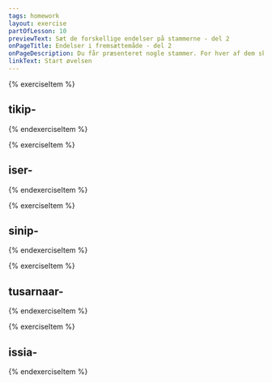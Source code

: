 ```yaml
---
tags: homework
layout: exercise
partOfLesson: 10
previewText: Sæt de forskellige endelser på stammerne - del 2
onPageTitle: Endelser i fremsættemåde - del 2
onPageDescription: Du får præsenteret nogle stammer. For hver af dem skal du skrive hele ordet med hver personendelse i fremsættemåde, samt oversættelsen af stammen
linkText: Start øvelsen
---
```


{% exerciseItem %}

## tikip-
<single-input data-label="Nutseruk" ></single-input>
<multi-input data-labels="Uanga, Illit, Una, Uagut, Ilissi, Uku" data-validation="tikippunga, tikipputit, tikippoq, tikippugut, tikippusi, tikipput"></multi-input>
<feedback-message data-content="Tikip- er en konsonantstamme, derfor skal endelserne starte med P og det betyder: at ankomme"></feedback-message>
{% endexerciseItem %}

{% exerciseItem %}

## iser-
<single-input data-label="Nutseruk" ></single-input>
<multi-input data-labels="Uanga, Illit, Una, Uagut, Ilissi, Uku" data-validation="iserpunga, iserputit, iserpoq, iserpugut, iserpusi, iserput"></multi-input>
<feedback-message data-content="Iser- er en R-stamme, derfor skal endelserne starte med P og det betyder: at komme ind"></feedback-message>
{% endexerciseItem %}

{% exerciseItem %}

## sinip-
<single-input data-label="Nutseruk" ></single-input>
<multi-input data-labels="Uanga, Illit, Una, Uagut, Ilissi, Uku" data-validation="sinippunga, sinipputit, sinippoq, sinippugut, sinippusi, sinipput"></multi-input>
<feedback-message data-content="Sinip- er en konsonantstamme, derfor skal endelserne starte med P og det betyder: at sove"></feedback-message>
{% endexerciseItem %}

{% exerciseItem %}

## tusarnaar-
<single-input data-label="Nutseruk" ></single-input>
<multi-input data-labels="Uanga, Illit, Una, Uagut, Ilissi, Uku" data-validation="tusarnaarpunga, tusarnaarputit, tusarnaarpoq, tusarnaarpugut, tusarnaarpusi, tusarnaarput"></multi-input>
<feedback-message data-content="Tusarnaar- er en R-stamme, derfor skal endelserne starte med P og det betyder: at lytte"></feedback-message>
{% endexerciseItem %}

{% exerciseItem %}

## issia-
<single-input data-label="Nutseruk" ></single-input>
<multi-input data-labels="Uanga, Illit, Una, Uagut, Ilissi, Uku" data-validation="issiavunga, issiavutit, issiavoq, issiavugut, issiavusi, issiapput"></multi-input>
<feedback-message data-content="Issia- er en vokalstamme, derfor skal endelserne starte med V og det betyder: at sidde"></feedback-message>
{% endexerciseItem %}
